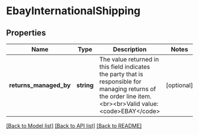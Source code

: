 # EbayInternationalShipping

## Properties
Name | Type | Description | Notes
------------ | ------------- | ------------- | -------------
**returns_managed_by** | **string** | The value returned in this field indicates the party that is responsible for managing returns of the order line item.&lt;br&gt;&lt;br&gt;Valid value: &lt;code&gt;EBAY&lt;/code&gt; | [optional] 

[[Back to Model list]](../../README.md#documentation-for-models) [[Back to API list]](../../README.md#documentation-for-api-endpoints) [[Back to README]](../../README.md)

